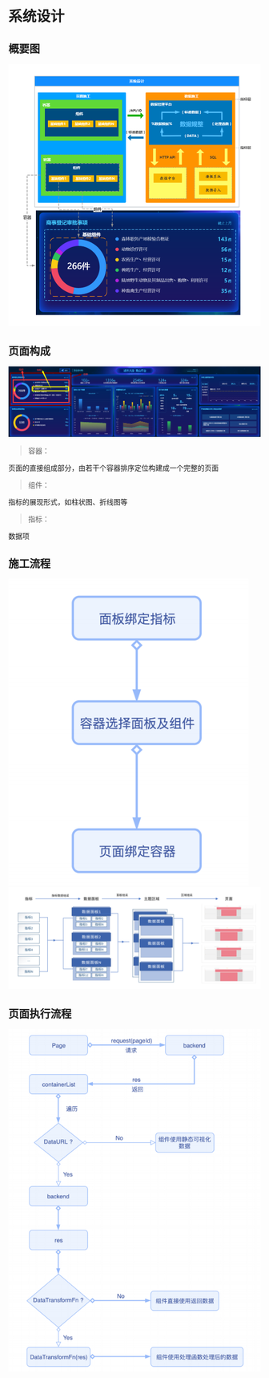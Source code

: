 # 系统设计
## 概要图
![](res/img14.png)
## 页面构成
![](res/img7.png)
> 容器：

页面的直接组成部分，由若干个容器排序定位构建成一个完整的页面

> 组件：

指标的展现形式，如柱状图、折线图等

> 指标：

数据项

## 施工流程
![](res/img10.png)
![](res/img8.png)


## 页面执行流程
![](res/img11.png)